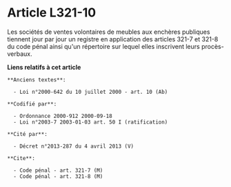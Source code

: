 # Article L321-10

Les sociétés de ventes volontaires de meubles aux enchères publiques tiennent jour par jour un registre en application des
articles 321-7 et 321-8 du code pénal ainsi qu'un répertoire sur lequel elles inscrivent leurs procès-verbaux.

**Liens relatifs à cet article**

	**Anciens textes**:

	  - Loi n°2000-642 du 10 juillet 2000 - art. 10 (Ab)

	**Codifié par**:

	  - Ordonnance 2000-912 2000-09-18
	  - Loi n°2003-7 2003-01-03 art. 50 I (ratification)

	**Cité par**:

	  - Décret n°2013-287 du 4 avril 2013 (V)

	**Cite**:

	  - Code pénal - art. 321-7 (M)
	  - Code pénal - art. 321-8 (M)
